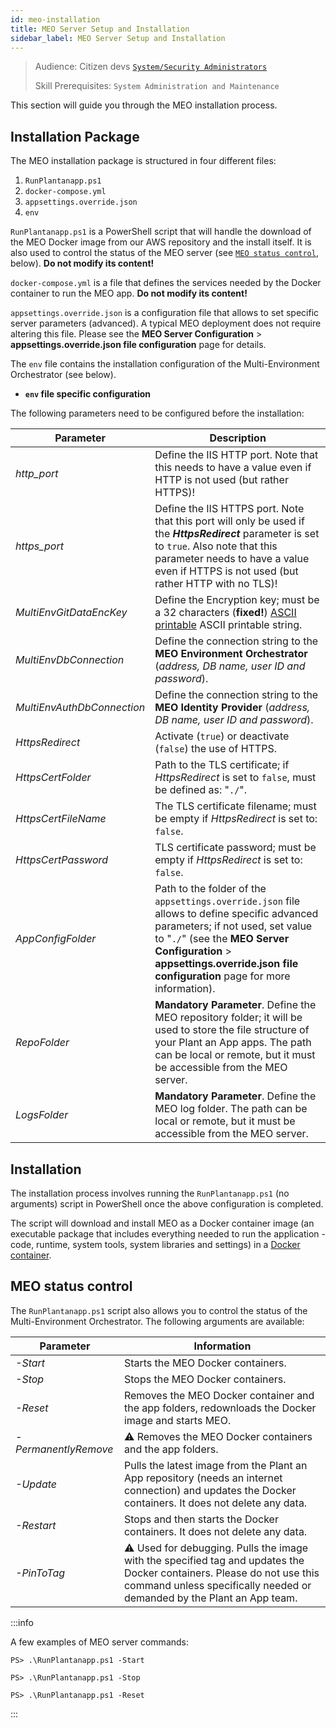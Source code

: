 ```yaml
---
id: meo-installation
title: MEO Server Setup and Installation
sidebar_label: MEO Server Setup and Installation
---
```


> Audience: Citizen devs [`System/Security Administrators`](/docs/audience#systemsecurity-administrators)
> 
> Skill Prerequisites: `System Administration and Maintenance`

This section will guide you through the MEO installation process.

## Installation Package
The MEO installation package is structured in four different files:

1. `RunPlantanapp.ps1`
2. `docker-compose.yml`
3. `appsettings.override.json`
4. `env`

`RunPlantanapp.ps1` is a PowerShell script that will handle the download of the MEO Docker image from our AWS repository and the install itself. It is also used to control the status of the MEO server (see [`MEO status control`](#meo-status-control), below). **Do not modify its content!**

`docker-compose.yml` is a file that defines the services needed by the Docker container to run the MEO app. **Do not modify its content!**

`appsettings.override.json` is a configuration file that allows to set specific server parameters (advanced). A typical MEO deployment does not require altering this file. Please see the **MEO Server Configuration** > **appsettings.override.json file configuration** page for details. 

The `env` file contains the installation configuration of the Multi-Environment Orchestrator (see below).

-  **`env` file specific configuration**

The following parameters need to be configured before the installation:

|Parameter|Description|
|---|---|
|*http_port*|Define the IIS HTTP port. Note that this needs to have a value even if HTTP is not used (but rather HTTPS)!|
|*https_port*|Define the IIS HTTPS port. Note that this port will only be used if the ***HttpsRedirect*** parameter is set to `true`. Also note that this parameter needs to have a value even if HTTPS is not used (but rather HTTP with no TLS)!|
|*MultiEnvGitDataEncKey*|Define the Encryption key; must be a 32 characters (**fixed!**) <a href="https://www.ascii-code.com/" target="_blank">ASCII printable</a> ASCII printable string.|
|*MultiEnvDbConnection*|Define the connection string to the **MEO Environment Orchestrator** (*address, DB name, user ID and password*).|
|*MultiEnvAuthDbConnection*|Define the connection string to the **MEO Identity Provider** (*address, DB name, user ID and password*).|
|*HttpsRedirect*|Activate (`true`) or deactivate (`false`) the use of HTTPS.|
|*HttpsCertFolder*|Path to the TLS certificate; if *HttpsRedirect* is set to `false`, must be defined as: "`./`". |
|*HttpsCertFileName*|The TLS certificate filename; must be empty if  *HttpsRedirect* is set to: `false`.|
|*HttpsCertPassword*|TLS certificate password; must be empty if  *HttpsRedirect* is set to: `false`.|
|*AppConfigFolder*|Path to the folder of the `appsettings.override.json` file allows to define specific advanced parameters; if not used, set value to "`./`" (see the **MEO Server Configuration** > **appsettings.override.json file configuration** page for more information).|
|*RepoFolder*|**Mandatory Parameter**. Define the MEO repository folder; it will be used to store the file structure of your Plant an App apps. The path can be local or remote, but it must be accessible from the MEO server.|
|*LogsFolder*|**Mandatory Parameter**. Define the MEO log folder. The path can be local or remote, but it must be accessible from the MEO server.|


## Installation

The installation process involves running the `RunPlantanapp.ps1` (no arguments) script in PowerShell once the above configuration is completed.

The script will download and install MEO as a Docker container image (an executable package that includes everything needed to run the application - code, runtime, system tools, system libraries and settings) in a <a href="https://www.docker.com/resources/what-container/)" target="_blank">Docker container</a>.

## MEO status control

The `RunPlantanapp.ps1` script also allows you to control the status of the  Multi-Environment Orchestrator. The following arguments are available:

|Parameter|Information|
|---|---|
|*-Start*|Starts the MEO Docker containers.|
|*-Stop*|Stops the MEO Docker containers.|
|*-Reset*|Removes the MEO Docker container and the app folders, redownloads the Docker image and starts MEO.|
|*-PermanentlyRemove*|⚠ Removes the MEO Docker containers and the app  folders.
|*-Update*|Pulls the latest image from the Plant an App repository (needs an internet connection) and updates the Docker containers. It does not delete any data.|
|*-Restart*|Stops and then starts the Docker containers. It does not delete any data.|
|*-PinToTag*|⚠ Used for debugging. Pulls the image with the specified tag and updates the Docker containers. Please do not use this command unless specifically needed or demanded by the Plant an App team.|

:::info

A few examples of MEO server commands:

`PS> .\RunPlantanapp.ps1 -Start` 

`PS> .\RunPlantanapp.ps1 -Stop`

`PS> .\RunPlantanapp.ps1 -Reset`

:::